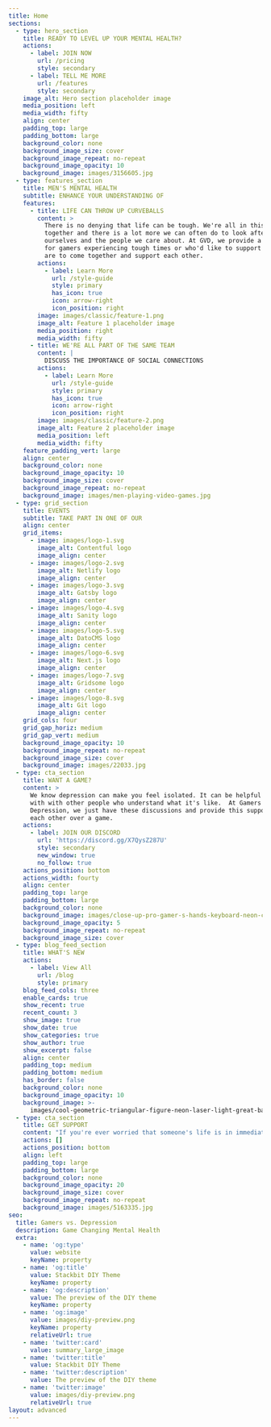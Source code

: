 ```yaml
---
title: Home
sections:
  - type: hero_section
    title: READY TO LEVEL UP YOUR MENTAL HEALTH?
    actions:
      - label: JOIN NOW
        url: /pricing
        style: secondary
      - label: TELL ME MORE
        url: /features
        style: secondary
    image_alt: Hero section placeholder image
    media_position: left
    media_width: fifty
    align: center
    padding_top: large
    padding_bottom: large
    background_color: none
    background_image_size: cover
    background_image_repeat: no-repeat
    background_image_opacity: 10
    background_image: images/3156605.jpg
  - type: features_section
    title: MEN'S MENTAL HEALTH
    subtitle: ENHANCE YOUR UNDERSTANDING OF
    features:
      - title: LIFE CAN THROW UP CURVEBALLS
        content: >
          There is no denying that life can be tough. We're all in this journey
          together and there is a lot more we can often do to look after
          ourselves and the people we care about. At GVD, we provide a platform
          for gamers experiencing tough times or who'd like to support those who
          are to come together and support each other. 
        actions:
          - label: Learn More
            url: /style-guide
            style: primary
            has_icon: true
            icon: arrow-right
            icon_position: right
        image: images/classic/feature-1.png
        image_alt: Feature 1 placeholder image
        media_position: right
        media_width: fifty
      - title: WE'RE ALL PART OF THE SAME TEAM
        content: |
          DISCUSS THE IMPORTANCE OF SOCIAL CONNECTIONS
        actions:
          - label: Learn More
            url: /style-guide
            style: primary
            has_icon: true
            icon: arrow-right
            icon_position: right
        image: images/classic/feature-2.png
        image_alt: Feature 2 placeholder image
        media_position: left
        media_width: fifty
    feature_padding_vert: large
    align: center
    background_color: none
    background_image_opacity: 10
    background_image_size: cover
    background_image_repeat: no-repeat
    background_image: images/men-playing-video-games.jpg
  - type: grid_section
    title: EVENTS
    subtitle: TAKE PART IN ONE OF OUR
    align: center
    grid_items:
      - image: images/logo-1.svg
        image_alt: Contentful logo
        image_align: center
      - image: images/logo-2.svg
        image_alt: Netlify logo
        image_align: center
      - image: images/logo-3.svg
        image_alt: Gatsby logo
        image_align: center
      - image: images/logo-4.svg
        image_alt: Sanity logo
        image_align: center
      - image: images/logo-5.svg
        image_alt: DatoCMS logo
        image_align: center
      - image: images/logo-6.svg
        image_alt: Next.js logo
        image_align: center
      - image: images/logo-7.svg
        image_alt: Gridsome logo
        image_align: center
      - image: images/logo-8.svg
        image_alt: Git logo
        image_align: center
    grid_cols: four
    grid_gap_horiz: medium
    grid_gap_vert: medium
    background_image_opacity: 10
    background_image_repeat: no-repeat
    background_image_size: cover
    background_image: images/22033.jpg
  - type: cta_section
    title: WANT A GAME?
    content: >
      We know depression can make you feel isolated. It can be helpful to chat
      with with other people who understand what it's like.  At Gamers vs.
      Depression, we just have these discussions and provide this support for
      each other over a game.  
    actions:
      - label: JOIN OUR DISCORD
        url: 'https://discord.gg/X7QysZ287U'
        style: secondary
        new_window: true
        no_follow: true
    actions_position: bottom
    actions_width: fourty
    align: center
    padding_top: large
    padding_bottom: large
    background_color: none
    background_image: images/close-up-pro-gamer-s-hands-keyboard-neon-color.jpg
    background_image_opacity: 5
    background_image_repeat: no-repeat
    background_image_size: cover
  - type: blog_feed_section
    title: WHAT'S NEW
    actions:
      - label: View All
        url: /blog
        style: primary
    blog_feed_cols: three
    enable_cards: true
    show_recent: true
    recent_count: 3
    show_image: true
    show_date: true
    show_categories: true
    show_author: true
    show_excerpt: false
    align: center
    padding_top: medium
    padding_bottom: medium
    has_border: false
    background_color: none
    background_image_opacity: 10
    background_image: >-
      images/cool-geometric-triangular-figure-neon-laser-light-great-backgrounds.jpg
  - type: cta_section
    title: GET SUPPORT
    content: "If you're ever worried that someone's life is in immediate danger, call 999 or go directly to the emergency services.\n\nTo speak with someone immediately, contact\_[NHS 111](https://www.nhs.uk/using-the-nhs/nhs-services/urgent-and-emergency-care/nhs-111/)\_on 111 or contact\_[Samaritans](http://www.samaritans.org/how-we-can-help-you/contact-us)\_on 116 123.\n"
    actions: []
    actions_position: bottom
    align: left
    padding_top: large
    padding_bottom: large
    background_color: none
    background_image_opacity: 20
    background_image_size: cover
    background_image_repeat: no-repeat
    background_image: images/5163335.jpg
seo:
  title: Gamers vs. Depression
  description: Game Changing Mental Health
  extra:
    - name: 'og:type'
      value: website
      keyName: property
    - name: 'og:title'
      value: Stackbit DIY Theme
      keyName: property
    - name: 'og:description'
      value: The preview of the DIY theme
      keyName: property
    - name: 'og:image'
      value: images/diy-preview.png
      keyName: property
      relativeUrl: true
    - name: 'twitter:card'
      value: summary_large_image
    - name: 'twitter:title'
      value: Stackbit DIY Theme
    - name: 'twitter:description'
      value: The preview of the DIY theme
    - name: 'twitter:image'
      value: images/diy-preview.png
      relativeUrl: true
layout: advanced
---
```

